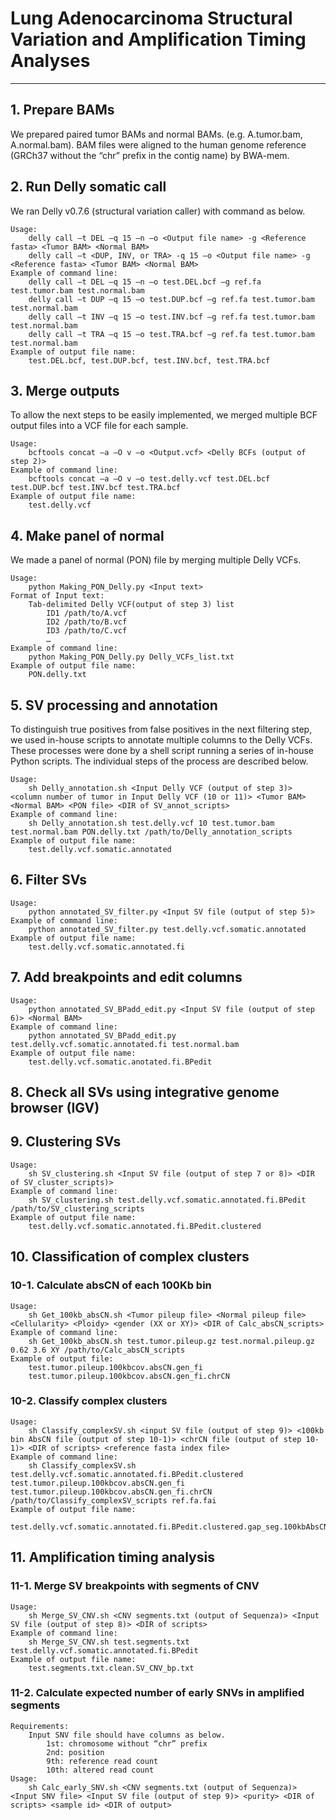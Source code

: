 # Lung Adenocarcinoma Structural Variation and Amplification Timing Analyses

---
## 1. Prepare BAMs

We prepared paired tumor BAMs and normal BAMs. (e.g. A.tumor.bam, A.normal.bam). BAM files were aligned to the human genome reference (GRCh37 without the “chr” prefix in the contig name) by BWA-mem.

## 2. Run Delly somatic call

We ran Delly v0.7.6 (structural variation caller) with command as below. 
```
Usage:
	delly call –t DEL –q 15 –n –o <Output file name> -g <Reference fasta> <Tumor BAM> <Normal BAM>
	delly call –t <DUP, INV, or TRA> -q 15 –o <Output file name> -g <Reference fasta> <Tumor BAM> <Normal BAM>
Example of command line:
	delly call –t DEL –q 15 –n –o test.DEL.bcf –g ref.fa test.tumor.bam test.normal.bam
	delly call –t DUP –q 15 –o test.DUP.bcf –g ref.fa test.tumor.bam test.normal.bam
	delly call –t INV –q 15 –o test.INV.bcf –g ref.fa test.tumor.bam test.normal.bam
	delly call –t TRA –q 15 –o test.TRA.bcf –g ref.fa test.tumor.bam test.normal.bam
Example of output file name:
	test.DEL.bcf, test.DUP.bcf, test.INV.bcf, test.TRA.bcf
```

## 3. Merge outputs

To allow the next steps to be easily implemented, we merged multiple BCF output files into a VCF file for each sample.
```
Usage:
	bcftools concat –a –O v –o <Output.vcf> <Delly BCFs (output of step 2)>
Example of command line:
	bcftools concat –a –O v –o test.delly.vcf test.DEL.bcf test.DUP.bcf test.INV.bcf test.TRA.bcf
Example of output file name:
	test.delly.vcf
```

## 4. Make panel of normal

We made a panel of normal (PON) file by merging multiple Delly VCFs. 
```
Usage:
	python Making_PON_Delly.py <Input text>
Format of Input text:
	Tab-delimited Delly VCF(output of step 3) list
		ID1	/path/to/A.vcf
		ID2	/path/to/B.vcf
		ID3	/path/to/C.vcf
		…
Example of command line:
	python Making_PON_Delly.py Delly_VCFs_list.txt
Example of output file name:
	PON.delly.txt
```

## 5. SV processing and annotation

To distinguish true positives from false positives in the next filtering step, we used in-house scripts to annotate multiple columns to the Delly VCFs. These processes were done by a shell script running a series of in-house Python scripts. The individual steps of the process are described below.
```
Usage:
	sh Delly_annotation.sh <Input Delly VCF (output of step 3)> <column number of tumor in Input Delly VCF (10 or 11)> <Tumor BAM> <Normal BAM> <PON file> <DIR of SV_annot_scripts>
Example of command line:
	sh Delly_annotation.sh test.delly.vcf 10 test.tumor.bam test.normal.bam PON.delly.txt /path/to/Delly_annotation_scripts
Example of output file name:
	test.delly.vcf.somatic.annotated
```

## 6. Filter SVs
```
Usage:
	python annotated_SV_filter.py <Input SV file (output of step 5)>
Example of command line:
	python annotated_SV_filter.py test.delly.vcf.somatic.annotated
Example of output file name:
	test.delly.vcf.somatic.annotated.fi
```

## 7. Add breakpoints and edit columns
```
Usage:
	python annotated_SV_BPadd_edit.py <Input SV file (output of step 6)> <Normal BAM>
Example of command line:
	python annotated_SV_BPadd_edit.py test.delly.vcf.somatic.annotated.fi test.normal.bam
Example of output file name:
	test.delly.vcf.somatic.anotated.fi.BPedit
```

## 8. Check all SVs using integrative genome browser (IGV)

## 9. Clustering SVs
```
Usage:
	sh SV_clustering.sh <Input SV file (output of step 7 or 8)> <DIR of SV_cluster_scripts)>
Example of command line:
	sh SV_clustering.sh test.delly.vcf.somatic.annotated.fi.BPedit /path/to/SV_clustering_scripts
Example of output file name:
	test.delly.vcf.somatic.annotated.fi.BPedit.clustered
```

## 10. Classification of complex clusters

### 10-1. Calculate absCN of each 100Kb bin
```
Usage:
	sh Get_100kb_absCN.sh <Tumor pileup file> <Normal pileup file> <Cellularity> <Ploidy> <gender (XX or XY)> <DIR of Calc_absCN_scripts>
Example of command line:
	sh Get_100kb_absCN.sh test.tumor.pileup.gz test.normal.pileup.gz 0.62 3.6 XY /path/to/Calc_absCN_scripts
Example of output file:
	test.tumor.pileup.100kbcov.absCN.gen_fi
	test.tumor.pileup.100kbcov.absCN.gen_fi.chrCN
```

### 10-2. Classify complex clusters
```
Usage:
	sh Classify_complexSV.sh <input SV file (output of step 9)> <100kb bin AbsCN file (output of step 10-1)> <chrCN file (output of step 10-1)> <DIR of scripts> <reference fasta index file>
Example of command line:
	sh Classify_complexSV.sh test.delly.vcf.somatic.annotated.fi.BPedit.clustered test.tumor.pileup.100kbcov.absCN.gen_fi test.tumor.pileup.100kbcov.absCN.gen_fi.chrCN /path/to/Classify_complexSV_scripts ref.fa.fai
Example of output file name:
	test.delly.vcf.somatic.annotated.fi.BPedit.clustered.gap_seg.100kbAbsCN.complex_class
```

## 11. Amplification timing analysis

### 11-1. Merge SV breakpoints with segments of CNV
```
Usage:
	sh Merge_SV_CNV.sh <CNV segments.txt (output of Sequenza)> <Input SV file (output of step 8)> <DIR of scripts>
Example of command line:
	sh Merge_SV_CNV.sh test.segments.txt test.delly.vcf.somatic.annotated.fi.BPedit
Example of output file name:
	test.segments.txt.clean.SV_CNV_bp.txt
```

### 11-2. Calculate expected number of early SNVs in amplified segments
```
Requirements:
	Input SNV file should have columns as below.
		1st: chromosome without “chr” prefix
		2nd: position
		9th: reference read count 
		10th: altered read count
Usage:
	sh Calc_early_SNV.sh <CNV segments.txt (output of Sequenza)> <Input SNV file> <Input SV file (output of step 9)> <purity> <DIR of scripts> <sample id> <DIR of output>
```
